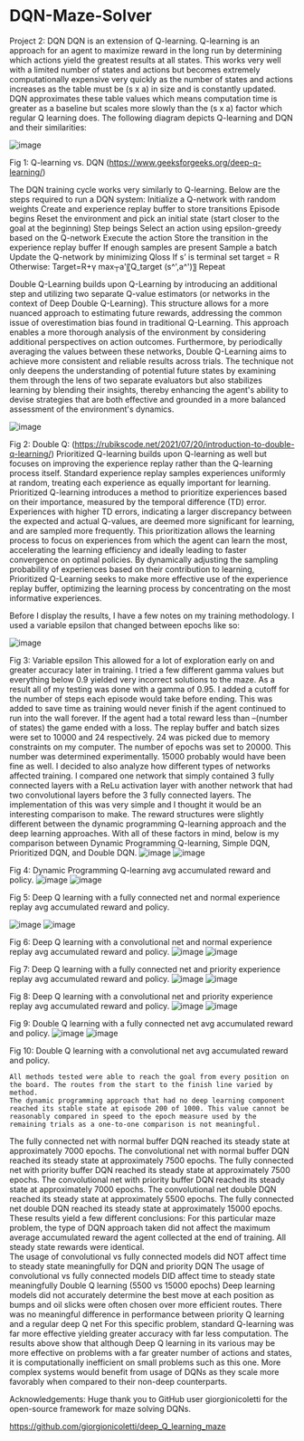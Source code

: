 # DQN-Maze-Solver

Project 2: DQN
DQN is an extension of Q-learning. Q-learning is an approach for an agent to maximize reward in the long run by determining which actions yield the greatest results at all states. This works very well with a limited number of states and actions but becomes extremely computationally expensive very quickly as the number of states and actions increases as the table must be (s x a) in size and is constantly updated. DQN approximates these table values which means computation time is greater as a baseline but scales more slowly than the (s x a) factor which regular Q learning does. The following diagram depicts Q-learning and DQN and their similarities:

![image](https://github.com/emandel2630/DQN-Maze-Solver/assets/91342800/dde21e74-d5ff-453c-8853-4939419702bf)


Fig 1: Q-learning vs. DQN (https://www.geeksforgeeks.org/deep-q-learning/)

The DQN training cycle works very similarly to Q-learning. Below are the steps required to run a DQN system:
	Initialize a Q-network with random weights
	Create and experience replay buffer to store transitions
	Episode begins
	Reset the environment and pick an initial state (start closer to the goal at the beginning)
	Step beings
	Select an action using epsilon-greedy based on the Q-network
	Execute the action
	Store the transition in the experience replay buffer
	If enough samples are present
	Sample a batch
	Update the Q-network by minimizing Qloss
	If s’ is terminal set target = R
	Otherwise:  Target=R+γ  max┬a'⁡〖Q_target (s^',a^')〗
	Repeat

Double Q-Learning builds upon Q-Learning by introducing an additional step and utilizing two separate Q-value estimators (or networks in the context of Deep Double Q-Learning). This structure allows for a more nuanced approach to estimating future rewards, addressing the common issue of overestimation bias found in traditional Q-Learning. This approach enables a more thorough analysis of the environment by considering additional perspectives on action outcomes. Furthermore, by periodically averaging the values between these networks, Double Q-Learning aims to achieve more consistent and reliable results across trials. The technique not only deepens the understanding of potential future states by examining them through the lens of two separate evaluators but also stabilizes learning by blending their insights, thereby enhancing the agent's ability to devise strategies that are both effective and grounded in a more balanced assessment of the environment's dynamics.

 ![image](https://github.com/emandel2630/DQN-Maze-Solver/assets/91342800/75e0979c-61a2-4885-97c6-0bcb8cb3be5c)

Fig 2: Double Q: (https://rubikscode.net/2021/07/20/introduction-to-double-q-learning/)
Prioritized Q-learning builds upon Q-learning as well but focuses on improving the experience replay rather than the Q-learning process itself. Standard experience replay samples experiences uniformly at random, treating each experience as equally important for learning. Prioritized Q-learning introduces a method to prioritize experiences based on their importance, measured by the temporal difference (TD) error. Experiences with higher TD errors, indicating a larger discrepancy between the expected and actual Q-values, are deemed more significant for learning, and are sampled more frequently. This prioritization allows the learning process to focus on experiences from which the agent can learn the most, accelerating the learning efficiency and ideally leading to faster convergence on optimal policies. By dynamically adjusting the sampling probability of experiences based on their contribution to learning, Prioritized Q-Learning seeks to make more effective use of the experience replay buffer, optimizing the learning process by concentrating on the most informative experiences.

Before I display the results, I have a few notes on my training methodology. I used a variable epsilon that changed between epochs like so:

 ![image](https://github.com/emandel2630/DQN-Maze-Solver/assets/91342800/a9cb86f3-13b2-45c8-83e9-9abeebb80e91)

Fig 3: Variable epsilon
This allowed for a lot of exploration early on and greater accuracy later in training. 
I tried a few different gamma values but everything below 0.9 yielded very incorrect solutions to the maze. As a result all of my testing was done with a gamma of 0.95.
I added a cutoff for the number of steps each episode would take before ending. This was added to save time as training would never finish if the agent continued to run into the wall forever. If the agent had a total reward less than –(number of states) the game ended with a loss. 
The replay buffer and batch sizes were set to 10000 and 24 respectively. 24 was picked due to memory constraints on my computer. The number of epochs was set to 20000. This number was determined experimentally. 15000 probably would have been fine as well. 
I decided to also analyze how different types of networks affected training. I compared one network that simply contained 3 fully connected layers with a ReLu activation layer with another network that had two convolutional layers before the 3 fully connected layers. The implementation of this was very simple and I thought it would be an interesting comparison to make.
The reward structures were slightly different between the dynamic programming Q-learning approach and the deep learning approaches. With all of these factors in mind, below is my comparison between Dynamic Programming Q-learning, Simple DQN, Prioritized DQN, and Double DQN. 
![image](https://github.com/emandel2630/DQN-Maze-Solver/assets/91342800/dd5e6092-e448-49a3-9a43-457c46eee027)
![image](https://github.com/emandel2630/DQN-Maze-Solver/assets/91342800/10cc3ce6-422f-490a-9a04-88b04ee5e3ed)

Fig 4: Dynamic Programming Q-learning avg accumulated reward and policy.
![image](https://github.com/emandel2630/DQN-Maze-Solver/assets/91342800/1dbc1a55-7cd4-49c9-bbdf-a289d7bf3473)
![image](https://github.com/emandel2630/DQN-Maze-Solver/assets/91342800/e3d68f17-ed34-47c8-8be7-aa816f54cafa)

Fig 5: Deep Q learning with a fully connected net and normal experience replay avg accumulated reward and policy.

![image](https://github.com/emandel2630/DQN-Maze-Solver/assets/91342800/36a33b0d-a107-4d70-bfd6-a311c9dd4576)
![image](https://github.com/emandel2630/DQN-Maze-Solver/assets/91342800/170f829e-b386-4885-9c76-bb13db5e5149)


Fig 6: Deep Q learning with a convolutional net and normal experience replay avg accumulated reward and policy.
  ![image](https://github.com/emandel2630/DQN-Maze-Solver/assets/91342800/5e10c1ac-43bd-4c79-be2d-ecb21dc4233a)
![image](https://github.com/emandel2630/DQN-Maze-Solver/assets/91342800/89fbfea5-94c2-4e64-8a05-3e4847f3f886)

Fig 7: Deep Q learning with a fully connected net and priority experience replay avg accumulated reward and policy.
![image](https://github.com/emandel2630/DQN-Maze-Solver/assets/91342800/97042aae-03de-4df8-a38b-f6dffd073b12)
![image](https://github.com/emandel2630/DQN-Maze-Solver/assets/91342800/cc706894-ea14-41d2-af60-d30a1695b265)

  
Fig 8: Deep Q learning with a convolutional net and priority experience replay avg accumulated reward and policy.
  ![image](https://github.com/emandel2630/DQN-Maze-Solver/assets/91342800/b1a4cf15-11cd-49b1-bbc9-1584d04c2b48)
  ![image](https://github.com/emandel2630/DQN-Maze-Solver/assets/91342800/3a9fc2a4-7b8e-49f0-9666-38b4867cfb04)


Fig 9: Double Q learning with a fully connected net avg accumulated reward and policy.
  ![image](https://github.com/emandel2630/DQN-Maze-Solver/assets/91342800/91bde40e-7702-490d-bb49-70856b787fba)
![image](https://github.com/emandel2630/DQN-Maze-Solver/assets/91342800/d9039660-817d-466f-a71c-24f0a3ef6ad4)

Fig 10: Double Q learning with a convolutional net avg accumulated reward and policy.

	All methods tested were able to reach the goal from every position on the board. The routes from the start to the finish line varied by method. 
	The dynamic programming approach that had no deep learning component reached its stable state at episode 200 of 1000. This value cannot be reasonably compared in speed to the epoch measure used by the remaining trials as a one-to-one comparison is not meaningful. 
The fully connected net with normal buffer DQN reached its steady state at approximately 7000 epochs. The convolutional net with normal buffer DQN reached its steady state at approximately 7500 epochs. The fully connected net with priority buffer DQN reached its steady state at approximately 7500 epochs. The convolutional net with priority buffer DQN reached its steady state at approximately 7000 epochs. The convolutional net double DQN reached its steady state at approximately 5500 epochs. The fully connected net double DQN reached its steady state at approximately 15000 epochs. 
These results yield a few different conclusions: 
	For this particular maze problem, the type of DQN approach taken did not affect the maximum average accumulated reward the agent collected at the end of training. All steady state rewards were identical.  
	The usage of convolutional vs fully connected models did NOT affect time to steady state meaningfully for DQN and priority DQN 
	The usage of convolutional vs fully connected models DID affect time to steady state meaningfully Double Q learning (5500 vs 15000 epochs) 
	Deep learning models did not accurately determine the best move at each position as bumps and oil slicks were often chosen over more efficient routes.
	There was no meaningful difference in performance between priority Q learning and a regular deep Q net 
	For this specific problem, standard Q-learning was far more effective yielding greater accuracy with far less computation. 
The results above show that although Deep Q learning in its various may be more effective on problems with a far greater number of actions and states, it is computationally inefficient on small problems such as this one. More complex systems would benefit from usage of DQNs as they scale more favorably when compared to their non-deep counterparts. 

Acknowledgements:
Huge thank you to GitHub user giorgionicoletti for the open-source framework for maze solving DQNs. 

https://github.com/giorgionicoletti/deep_Q_learning_maze
